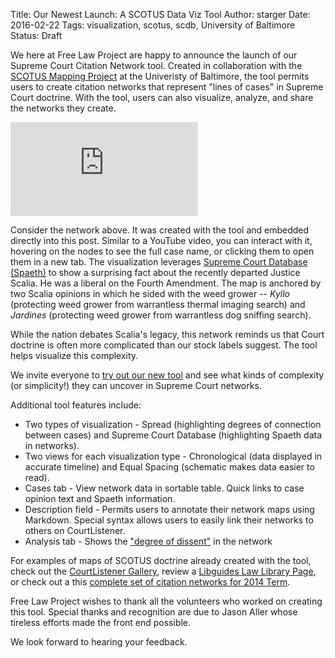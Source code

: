 Title: Our Newest Launch: A SCOTUS Data Viz Tool
Author: starger
Date: 2016-02-22
Tags: visualization, scotus, scdb, University of Baltimore
Status: Draft

We here at Free Law Project are happy to announce the launch of our Supreme Court Citation Network tool. Created in collaboration with the [SCOTUS Mapping Project](http://law.ubalt.edu/faculty/scotus-mapping/index.cfm) at the Univeristy of Baltimore, the tool permits users to create citation networks that represent "lines of cases" in Supreme Court doctrine. With the tool, users can also visualize, analyze, and share the networks they create.

<div class="embed-responsive embed-responsive-4by3 scotus-map">
    <iframe class="embed-responsive-item" src="https://www.courtlistener.com/visualizations/scotus-mapper/484/embed/?type=genealogy&xaxis=time&dos=3" frameborder="0" allowfullscreen></iframe>
</div>


Consider the network above. It was created with the tool and embedded directly into this post. Similar to a YouTube video, you can interact with it, hovering on the nodes to see the full case name, or clicking them to open them in a new tab. The visualization leverages [Supreme Court Database (Spaeth)](http://scdb.wustl.edu/about.php) to show a surprising fact about the recently departed Justice Scalia. He was a liberal on the Fourth Amendment. The map is anchored by two Scalia opinions in which he sided with the weed grower -- *Kyllo* (protecting weed grower from warrantless thermal imaging search) and *Jardines* (protecting weed grower from warrantless dog sniffing search).

While the nation debates Scalia's legacy, this network reminds us that Court doctrine is often more complicated than our stock labels suggest. The tool helps visualize this complexity.

We invite everyone to [try out our new tool](https://www.courtlistener.com/visualizations/scotus-mapper/) and see what kinds of complexity (or simplicity!) they can uncover in Supreme Court networks.

Additional tool features include:
+ Two types of visualization - Spread (highlighting degrees of connection between cases) and Supreme Court Database (highlighting Spaeth data in networks). 
+ Two views for each visualization type - Chronological (data displayed in accurate timeline) and Equal Spacing (schematic makes data easier to read).
+ Cases tab - View network data in sortable table. Quick links to case opinion text and Spaeth information.
+ Description field - Permits users to annotate their network maps using Markdown. Special syntax allows users to easily link their networks to others on CourtListener.
+ Analysis tab - Shows the ["degree of dissent"](https://www.courtlistener.com/faq/#dod) in the network 

For examples of maps of SCOTUS doctrine already created with the tool, check out the [CourtListener Gallery](https://www.courtlistener.com/visualizations/gallery/), review a [Libguides Law Library Page](http://law.ubalt.libguides.com/content.php?pid=627751&sid=5223608), or check out a this [complete set of citation networks for 2014 Term](http://home.ubalt.edu/id86mp66/scotusmapper/Homepage_2014Term.html).

Free Law Project wishes to thank all the volunteers who worked on creating this tool. Special thanks and recognition are due to Jason Aller whose tireless efforts made the front end possible.

We look forward to hearing your feedback.
